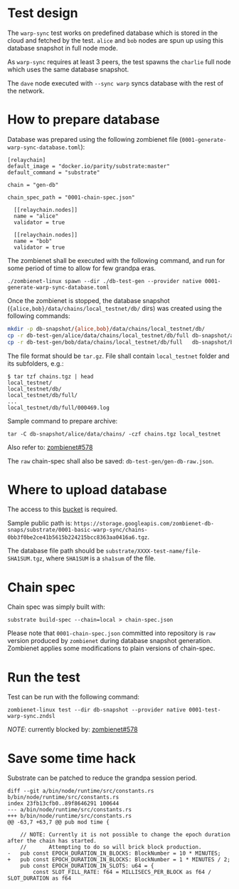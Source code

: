 # Test design
The `warp-sync` test works on predefined database which is stored in the cloud and
fetched by the test. `alice` and `bob` nodes are spun up using this database snapshot in full node mode.

As `warp-sync` requires at least 3 peers, the test spawns the `charlie` full node which uses the same database snapshot.

The `dave` node executed with `--sync warp` syncs database with the rest of the network.

# How to prepare database
Database was prepared using the following zombienet file (`0001-generate-warp-sync-database.toml`):
```
[relaychain]
default_image = "docker.io/parity/substrate:master"
default_command = "substrate"

chain = "gen-db"

chain_spec_path = "0001-chain-spec.json"

  [[relaychain.nodes]]
  name = "alice"
  validator = true

  [[relaychain.nodes]]
  name = "bob"
  validator = true
```

The zombienet shall be executed with the following command, and run for some period of time to allow for few grandpa eras.
```
./zombienet-linux spawn --dir ./db-test-gen --provider native 0001-generate-warp-sync-database.toml
```

Once the zombienet is stopped, the database snapshot
(`{alice,bob}/data/chains/local_testnet/db/` dirs) was created using the following
commands:
```bash
mkdir -p db-snapshot/{alice,bob}/data/chains/local_testnet/db/  
cp -r db-test-gen/alice/data/chains/local_testnet/db/full db-snapshot/alice/data/chains/local_testnet/db/  
cp -r db-test-gen/bob/data/chains/local_testnet/db/full   db-snapshot/bob/data/chains/local_testnet/db/
```

The file format should be `tar.gz`. File shall contain `local_testnet` folder and its subfolders, e.g.:
```
$ tar tzf chains.tgz | head
local_testnet/
local_testnet/db/
local_testnet/db/full/
...
local_testnet/db/full/000469.log
```

Sample command to prepare archive:
```
tar -C db-snapshot/alice/data/chains/ -czf chains.tgz local_testnet
```

Also refer to: [zombienet#578](https://github.com/paritytech/zombienet/issues/578)

The `raw` chain-spec shall also be saved: `db-test-gen/gen-db-raw.json`.

# Where to upload database
The access to this [bucket](https://console.cloud.google.com/storage/browser/zombienet-db-snaps/) is required.

Sample public path is: `https://storage.googleapis.com/zombienet-db-snaps/substrate/0001-basic-warp-sync/chains-0bb3f0be2ce41b5615b224215bcc8363aa0416a6.tgz`.

The database file path should be `substrate/XXXX-test-name/file-SHA1SUM.tgz`, where `SHA1SUM` is a `sha1sum` of the file.

# Chain spec
Chain spec was simply built with:
```
substrate build-spec --chain=local > chain-spec.json
```

Please note that `0001-chain-spec.json` committed into repository is `raw` version produced by `zombienet` during database snapshot generation. Zombienet applies some modifications to plain versions of chain-spec.

# Run the test
Test can be run with the following command:
```
zombienet-linux test --dir db-snapshot --provider native 0001-test-warp-sync.zndsl
```

*NOTE*: currently blocked by: [zombienet#578](https://github.com/paritytech/zombienet/issues/578)


# Save some time hack
Substrate can be patched to reduce the grandpa session period.
```
diff --git a/bin/node/runtime/src/constants.rs b/bin/node/runtime/src/constants.rs
index 23fb13cfb0..89f8646291 100644
--- a/bin/node/runtime/src/constants.rs
+++ b/bin/node/runtime/src/constants.rs
@@ -63,7 +63,7 @@ pub mod time {
 
    // NOTE: Currently it is not possible to change the epoch duration after the chain has started.
    //       Attempting to do so will brick block production.
-   pub const EPOCH_DURATION_IN_BLOCKS: BlockNumber = 10 * MINUTES;
+   pub const EPOCH_DURATION_IN_BLOCKS: BlockNumber = 1 * MINUTES / 2;
    pub const EPOCH_DURATION_IN_SLOTS: u64 = {
        const SLOT_FILL_RATE: f64 = MILLISECS_PER_BLOCK as f64 / SLOT_DURATION as f64
```
